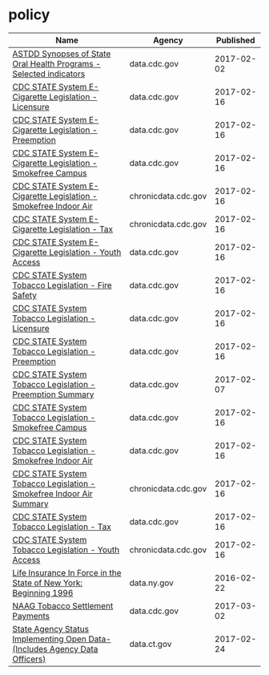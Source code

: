 # policy

Name | Agency | Published
---- | ---- | ---------
[ASTDD Synopses of State Oral Health Programs - Selected indicators](../socrata/vwmz-4ja3.md) | data.cdc.gov | 2017-02-02
[CDC STATE System E-Cigarette Legislation - Licensure](../socrata/ne52-uraz.md) | data.cdc.gov | 2017-02-16
[CDC STATE System E-Cigarette Legislation - Preemption](../socrata/piju-vf3p.md) | data.cdc.gov | 2017-02-16
[CDC STATE System E-Cigarette Legislation - Smokefree Campus](../socrata/itia-u6fu.md) | data.cdc.gov | 2017-02-16
[CDC STATE System E-Cigarette Legislation - Smokefree Indoor Air](../socrata/wan8-w4er.md) | chronicdata.cdc.gov | 2017-02-16
[CDC STATE System E-Cigarette Legislation - Tax](../socrata/kwbr-syv2.md) | chronicdata.cdc.gov | 2017-02-16
[CDC STATE System E-Cigarette Legislation - Youth Access](../socrata/8zea-kwnt.md) | data.cdc.gov | 2017-02-16
[CDC STATE System Tobacco Legislation - Fire Safety](../socrata/isz8-idbx.md) | data.cdc.gov | 2017-02-16
[CDC STATE System Tobacco Legislation - Licensure](../socrata/eb4y-d4ic.md) | data.cdc.gov | 2017-02-16
[CDC STATE System Tobacco Legislation - Preemption](../socrata/xsta-sbh5.md) | data.cdc.gov | 2017-02-16
[CDC STATE System Tobacco Legislation - Preemption Summary](../socrata/hj2x-85ya.md) | data.cdc.gov | 2017-02-07
[CDC STATE System Tobacco Legislation - Smokefree Campus](../socrata/yhkp-cczf.md) | data.cdc.gov | 2017-02-16
[CDC STATE System Tobacco Legislation - Smokefree Indoor Air](../socrata/32fd-hyzc.md) | data.cdc.gov | 2017-02-16
[CDC STATE System Tobacco Legislation - Smokefree Indoor Air Summary](../socrata/2snk-eav4.md) | chronicdata.cdc.gov | 2017-02-16
[CDC STATE System Tobacco Legislation - Tax](../socrata/2dwv-vfam.md) | data.cdc.gov | 2017-02-16
[CDC STATE System Tobacco Legislation - Youth Access](../socrata/hgv5-3wrn.md) | chronicdata.cdc.gov | 2017-02-16
[Life Insurance In Force in the State of New York: Beginning 1996](../socrata/mtwe-gah3.md) | data.ny.gov | 2016-02-22
[NAAG Tobacco Settlement Payments](../socrata/ffbi-is3j.md) | data.cdc.gov | 2017-03-02
[State Agency Status Implementing Open Data- (Includes Agency Data Officers)](../socrata/pb5x-kf8z.md) | data.ct.gov | 2017-02-24

